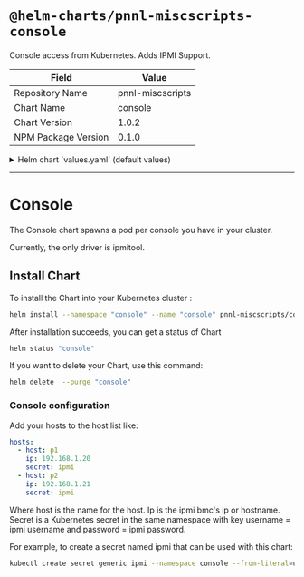 # `@helm-charts/pnnl-miscscripts-console`

Console access from Kubernetes. Adds IPMI Support.

| Field               | Value            |
| ------------------- | ---------------- |
| Repository Name     | pnnl-miscscripts |
| Chart Name          | console          |
| Chart Version       | 1.0.2            |
| NPM Package Version | 0.1.0            |

<details>

<summary>Helm chart `values.yaml` (default values)</summary>

```yaml
# Default values for console.
# This is a YAML-formatted file.
# Declare variables to be passed into your templates.

ipmitool:
  server:
  prefix:
  org:
  repo:
  tag:
  pullPolicy: IfNotPresent

resources:
  {}
  # We usually recommend not to specify default resources and to leave this as a conscious
  # choice for the user. This also increases chances charts run on environments with little
  # resources, such as Minikube. If you do want to specify resources, uncomment the following
  # lines, adjust them as necessary, and remove the curly braces after 'resources:'.
  # limits:
  #  cpu: 100m
  #  memory: 128Mi
  # requests:
  #  cpu: 100m
  #  memory: 128Mi

nodeSelector: {}

tolerations: []
#- key: node-role.kubernetes.io/master
#  operator: Exists
#  effect: NoSchedule

affinity: {}

hosts: []
#- host:
#  ip:
#  secret:
```

</details>

---

# Console

The Console chart spawns a pod per console you have in your cluster.

Currently, the only driver is ipmitool.

## Install Chart

To install the Chart into your Kubernetes cluster :

```bash
helm install --namespace "console" --name "console" pnnl-miscscripts/console
```

After installation succeeds, you can get a status of Chart

```bash
helm status "console"
```

If you want to delete your Chart, use this command:

```bash
helm delete  --purge "console"
```

### Console configuration

Add your hosts to the host list like:

```yaml
hosts:
  - host: p1
    ip: 192.168.1.20
    secret: ipmi
  - host: p2
    ip: 192.168.1.21
    secret: ipmi
```

Where host is the name for the host. Ip is the ipmi bmc's ip or hostname. Secret is a Kubernetes secret in the same namespace with key username = ipmi username and password = ipmi password.

For example, to create a secret named ipmi that can be used with this chart:

```bash
kubectl create secret generic ipmi --namespace console --from-literal=username=ADMIN --from-literal=password=ADMIN
```
